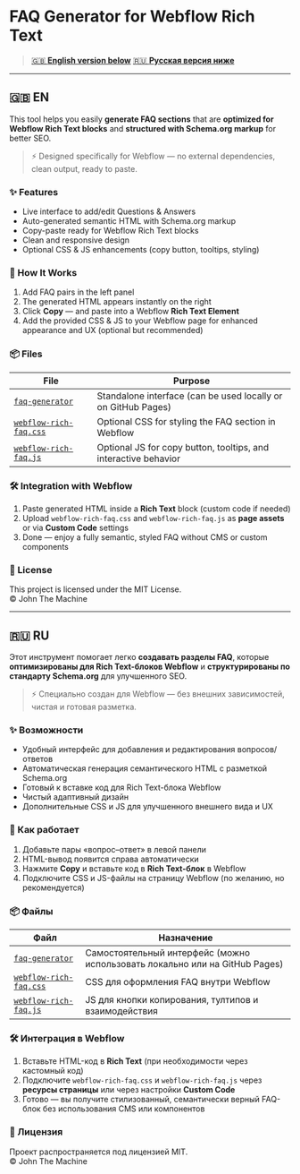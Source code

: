 # FAQ Generator for Webflow Rich Text

> [🇬🇧 **English version below**](#-en)
> [🇷🇺 **Русская версия ниже**](#-ru)

---

## 🇬🇧 EN

This tool helps you easily **generate FAQ sections** that are **optimized for Webflow Rich Text blocks** and **structured with Schema.org markup** for better SEO.

> ⚡ Designed specifically for Webflow — no external dependencies, clean output, ready to paste.

### ✨ Features

- Live interface to add/edit Questions & Answers  
- Auto-generated semantic HTML with Schema.org markup  
- Copy-paste ready for Webflow Rich Text blocks  
- Clean and responsive design  
- Optional CSS & JS enhancements (copy button, tooltips, styling)

### 🧩 How It Works

1. Add FAQ pairs in the left panel  
2. The generated HTML appears instantly on the right  
3. Click **Copy** — and paste into a Webflow **Rich Text Element**  
4. Add the provided CSS & JS to your Webflow page for enhanced appearance and UX (optional but recommended)

### 📦 Files

| File                   | Purpose                                                           |
|------------------------|-------------------------------------------------------------------|
| [`faq-generator`](https://johnseagull.github.io/wf--faq-rich/)   | Standalone interface (can be used locally or on GitHub Pages)     | 
| [`webflow-rich-faq.css`](https://john-the-machine.github.io/faq-generator/webflow-rich-faq.css) | Optional CSS for styling the FAQ section in Webflow               |
| [`webflow-rich-faq.js`](https://john-the-machine.github.io/faq-generator/webflow-rich-faq.js)  | Optional JS for copy button, tooltips, and interactive behavior   |

### 🛠 Integration with Webflow

1. Paste generated HTML inside a **Rich Text** block (custom code if needed)  
2. Upload `webflow-rich-faq.css` and `webflow-rich-faq.js` as **page assets** or via **Custom Code** settings  
3. Done — enjoy a fully semantic, styled FAQ without CMS or custom components

### 📄 License

This project is licensed under the MIT License.  
© John The Machine

---

## 🇷🇺 RU

Этот инструмент помогает легко **создавать разделы FAQ**, которые **оптимизированы для Rich Text-блоков Webflow** и **структурированы по стандарту Schema.org** для улучшенного SEO.

> ⚡ Специально создан для Webflow — без внешних зависимостей, чистая и готовая разметка.

### ✨ Возможности

- Удобный интерфейс для добавления и редактирования вопросов/ответов  
- Автоматическая генерация семантического HTML с разметкой Schema.org  
- Готовый к вставке код для Rich Text-блока Webflow  
- Чистый адаптивный дизайн  
- Дополнительные CSS и JS для улучшенного внешнего вида и UX

### 🧩 Как работает

1. Добавьте пары «вопрос–ответ» в левой панели  
2. HTML-вывод появится справа автоматически  
3. Нажмите **Copy** и вставьте код в **Rich Text-блок** в Webflow  
4. Подключите CSS и JS-файлы на страницу Webflow (по желанию, но рекомендуется)

### 📦 Файлы

| Файл                   | Назначение                                                        |
|------------------------|-------------------------------------------------------------------|
| [`faq-generator`](https://johnseagull.github.io/wf--faq-rich/)   | Самостоятельный интерфейс (можно использовать локально или на GitHub Pages) |
| [`webflow-rich-faq.css`](https://john-the-machine.github.io/faq-generator/webflow-rich-faq.css) | CSS для оформления FAQ внутри Webflow                            |
| [`webflow-rich-faq.js`](https://john-the-machine.github.io/faq-generator/webflow-rich-faq.js)  | JS для кнопки копирования, тултипов и взаимодействия             |

### 🛠 Интеграция в Webflow

1. Вставьте HTML-код в **Rich Text** (при необходимости через кастомный код)  
2. Подключите `webflow-rich-faq.css` и `webflow-rich-faq.js` через **ресурсы страницы** или через настройки **Custom Code**  
3. Готово — вы получите стилизованный, семантически верный FAQ-блок без использования CMS или компонентов

### 📄 Лицензия

Проект распространяется под лицензией MIT.  
© John The Machine
